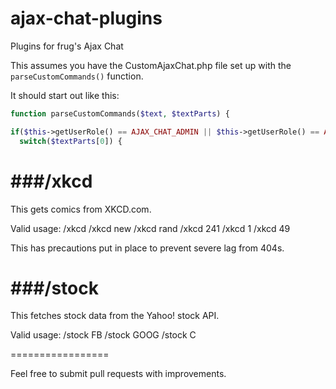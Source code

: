 ajax-chat-plugins
=================

Plugins for frug's Ajax Chat

This assumes you have the CustomAjaxChat.php file set up with the `parseCustomCommands()` function.

It should start out like this:

```php
function parseCustomCommands($text, $textParts) {

if($this->getUserRole() == AJAX_CHAT_ADMIN || $this->getUserRole() == AJAX_CHAT_MODERATOR || $this->getUserRole() == AJAX_CHAT_USER || $this->getUserRole() == AJAX_CHAT_GUEST) {
  switch($textParts[0]) {
```
###/xkcd
=================

This gets comics from XKCD.com.

Valid usage:
    /xkcd
    /xkcd new
    /xkcd rand
    /xkcd 241
    /xkcd 1
    /xkcd 49

This has precautions put in place to prevent severe lag from 404s.

###/stock
=================

This fetches stock data from the Yahoo! stock API. 

Valid usage:
    /stock FB
    /stock GOOG
    /stock C

=================

Feel free to submit pull requests with improvements.
